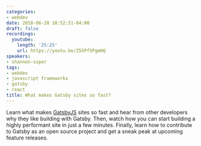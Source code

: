 ```yaml
---
categories:
- webdev
date: 2018-06-20 18:52:51-04:00
draft: false
recordings:
  youtube:
    length: '25:25'
    url: https://youtu.be/Z55Pf5PgmHQ
speakers:
- shannon-soper
tags:
- webdev
- javascript frameworks
- gatsby
- react
title: What makes Gatsby sites so fast?
---
```



Learn what makes [GatsbyJS](https://www.gatsbyjs.org/) sites so fast and hear from other developers why they like building with Gatsby. Then, watch how you can start building a highly performant site in just a few minutes. Finally, learn how to contribute to Gatsby as an open source project and get a sneak peak at upcoming feature releases.

